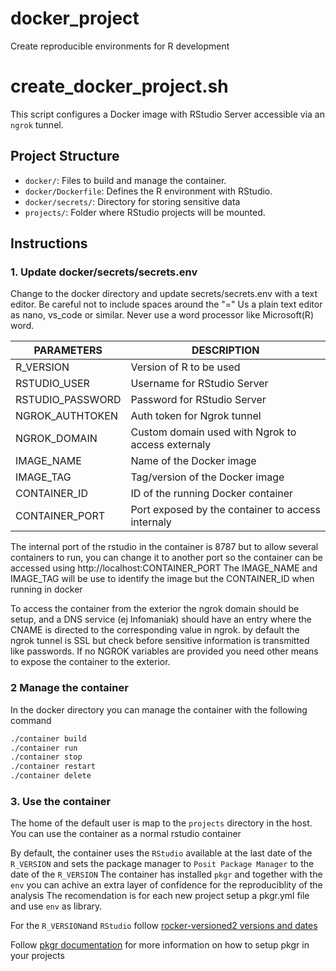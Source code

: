 # docker_project

Create reproducible environments for R development


# create_docker_project.sh

This script  configures a Docker image with RStudio Server accessible via an `ngrok` tunnel.

## Project Structure

- `docker/`: Files to build and manage the container.
- `docker/Dockerfile`: Defines the R environment with RStudio.
- `docker/secrets/`: Directory for storing sensitive data
- `projects/`: Folder where RStudio projects will be mounted.

## Instructions

### 1. Update docker/secrets/secrets.env

Change to the docker directory and update secrets/secrets.env with a
text editor. Be careful not to include spaces around the "="
Us a plain text editor as nano, vs_code or similar. Never use a word 
processor like Microsoft(R) word.

| PARAMETERS        | DESCRIPTION                                       |
|-------------------|---------------------------------------------------|
| R_VERSION         | Version of R to be used                           |
| RSTUDIO_USER      | Username for RStudio Server                       |
| RSTUDIO_PASSWORD  | Password for RStudio Server                       |
| NGROK_AUTHTOKEN   | Auth token for Ngrok tunnel                       |
| NGROK_DOMAIN      | Custom domain used with Ngrok to access externaly |
| IMAGE_NAME        | Name of the Docker image                          |
| IMAGE_TAG         | Tag/version of the Docker image                   |
| CONTAINER_ID      | ID of the running Docker container                |
| CONTAINER_PORT    | Port exposed by the container to access internaly |

The internal port of the rstudio in the container is 8787 but to allow several 
containers to run, you can change it to another port so the container can be
accessed using http://localhost:CONTAINER_PORT
The IMAGE_NAME and IMAGE_TAG will be use to identify the image but the
CONTAINER_ID when running in docker

To access the container from the exterior the ngrok domain should be
setup, and a DNS service (ej Infomaniak) should have an entry where the CNAME is
directed to the corresponding value in ngrok. by default the  ngrok
tunnel is SSL but check before sensitive information is transmitted like
passwords. If no NGROK variables are provided you need other means
to expose the container to the exterior.


### 2 Manage the container

In the docker directory you can manage the container with the following command

```bash
./container build
./container run
./container stop
./container restart
./container delete
```

### 3. Use the container
The home of the default user is map to the `projects` directory
in the host. You can use the container as a normal rstudio container

By default, the container uses the `RStudio` available at the last date of the
`R_VERSION` and sets the package manager to `Posit Package Manager` to the date
of the `R_VERSION` The container has installed `pkgr` and together with the 
`env`  you can achive an extra layer of confidence for the reproduciblity of the
analysis The recomendation is for each new project setup a pkgr.yml file and use
`env`  as library.

For the `R_VERSION`and `RStudio` follow 
[rocker-versioned2 versions and dates](https://github.com/rocker-org/rocker-versioned2/wiki/Versions)

Follow [pkgr documentation](https://metrumresearchgroup.github.io/pkgr/docs/) for more information
on how to setup pkgr in your projects
